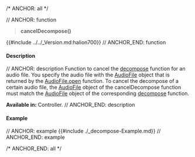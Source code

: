 /* ANCHOR: all */

// ANCHOR: function
>**cancelDecompose()**

{{#include ../../_Version.md:halion700}}
// ANCHOR_END: function

#### Description

// ANCHOR: description
Function to cancel the [decompose](./decompose.md) function for an audio file. You specify the audio file with the [AudioFile](./Audio-File.md) object that is returned by the [AudioFile.open](./AudioFileopen.md) function. To cancel the decompose of a certain audio file, the [AudioFile](./Audio-File.md) object of the cancelDecompose function must match the [AudioFile](./Audio-File.md) object of the corresponding [decompose](./decompose.md) function.

**Available in:** Controller.
// ANCHOR_END: description

#### Example

// ANCHOR: example
{{#include ./_decompose-Example.md}}
// ANCHOR_END: example

/* ANCHOR_END: all */